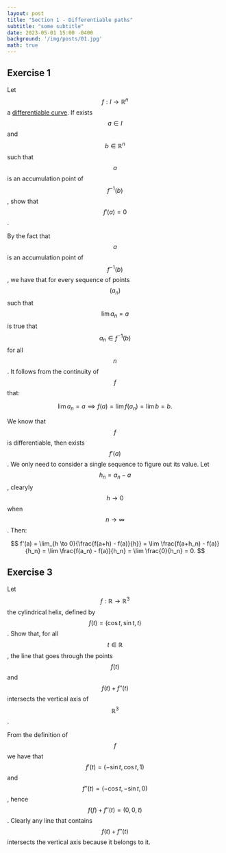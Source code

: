 ```yaml
---
layout: post
title: "Section 1 - Differentiable paths"
subtitle: "some subtitle"
date: 2023-05-01 15:00 -0400
background: '/img/posts/01.jpg'
math: true
---
```

## Exercise 1

Let $$f: I \to \mathbb{R}^n$$ a [differentiable curve](https://en.wikipedia.org/wiki/Differentiable_curve). If exists $$a \in I$$ and $$b \in \mathbb{R}^n$$ such that $$a$$ is an accumulation point of $$f^{-1}(b)$$, show that $$f'(a) = 0$$.

By the fact that $$a$$ is an accumulation point of $$f^{-1}(b)$$, we have that for every sequence of points $$(a_n)$$ such that $$\lim{a_n} = a$$ is true that $$a_n \in f^{-1}(b)$$ for all $$n$$. It follows from the continuity of $$f$$ that:

$$
\lim{a_n} = a \implies f(a) = \lim{f(a_n)} = \lim{b} = b.
$$

We know that $$f$$ is differentiable, then exists $$f'(a)$$. We only need to consider a single sequence to figure out its value. Let $$h_n = a_n - a$$, clearyly $$h \to 0$$ when $$n \to \infty$$. Then:

$$
f'(a) = \lim_{h \to 0}{\frac{f(a+h) - f(a)}{h}} = \lim \frac{f(a+h_n) - f(a)}{h_n} = \lim \frac{f(a_n) - f(a)}{h_n} = \lim \frac{0}{h_n} = 0.
$$

## Exercise 3

Let $$f: \mathbb{R} \to \mathbb{R}^3$$ the cylindrical helix, defined by $$f(t) = (\cos{t}, \sin{t}, t)$$. Show that, for all $$t \in \mathbb{R}$$, the line that goes through the points $$f(t)$$ and $$f(t)+f''(t)$$ intersects the vertical axis of $$\mathbb{R}^3$$.

From the definition of $$f$$ we have that $$f'(t) = (-\sin{t}, \cos{t}, 1)$$ and $$f''(t) = (-\cos{t}, -\sin{t}, 0)$$, hence $$f(f) + f''(t) = (0, 0, t)$$. Clearly any line that contains $$f(t)+f''(t)$$ intersects the vertical axis because it belongs to it.
